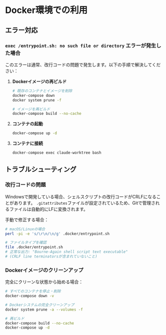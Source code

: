 # Docker環境での利用

## エラー対応

### `exec /entrypoint.sh: no such file or directory` エラーが発生した場合

このエラーは通常、改行コードの問題で発生します。以下の手順で解決してください：

1. **Dockerイメージの再ビルド**
   ```bash
   # 既存のコンテナとイメージを削除
   docker-compose down
   docker system prune -f
   
   # イメージを再ビルド
   docker-compose build --no-cache
   ```

2. **コンテナの起動**
   ```bash
   docker-compose up -d
   ```

3. **コンテナに接続**
   ```bash
   docker-compose exec claude-worktree bash
   ```

## トラブルシューティング

### 改行コードの問題

Windowsで開発している場合、シェルスクリプトの改行コードがCRLFになることがあります。
`.gitattributes`ファイルが設定されているため、Gitで管理されるファイルは自動的にLFに変換されます。

手動で修正する場合：
```bash
# macOS/Linuxの場合
perl -pi -e 's/\r\n/\n/g' .docker/entrypoint.sh

# ファイルタイプを確認
file .docker/entrypoint.sh
# 正常な出力: "Bourne-Again shell script text executable"
# (CRLF line terminatorsが含まれていないこと)
```

### Dockerイメージのクリーンアップ

完全にクリーンな状態から始める場合：
```bash
# すべてのコンテナを停止・削除
docker-compose down -v

# Dockerシステムの完全クリーンアップ
docker system prune -a --volumes -f

# 再ビルド
docker-compose build --no-cache
docker-compose up -d
```